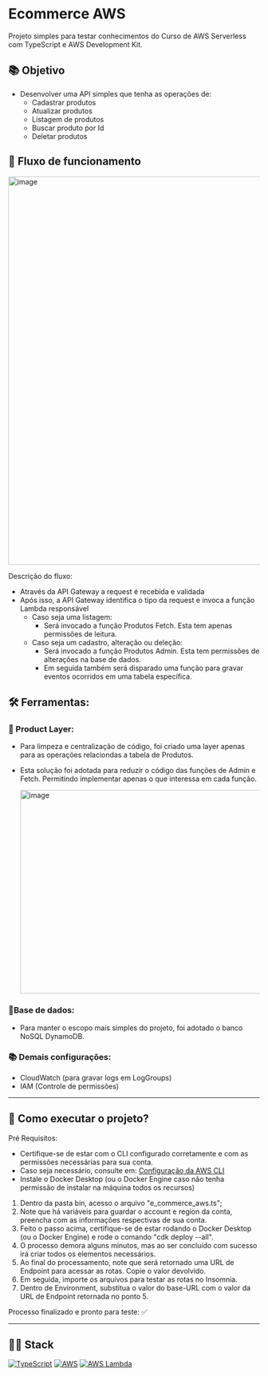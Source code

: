 # Ecommerce AWS
Projeto simples para testar conhecimentos do Curso de AWS Serverless com TypeScript e AWS Development Kit.

## 📚 Objetivo
- Desenvolver uma API simples que tenha as operações de:
   - Cadastrar produtos
   - Atualizar produtos
   - Listagem de produtos
   - Buscar produto por Id
   - Deletar produtos 

## 📌 Fluxo de funcionamento

<img width="1188" height="778" alt="image" src="https://github.com/user-attachments/assets/13b980d7-e86f-4cd7-bb8f-44de40f04b9f" />

Descrição do fluxo:
- Através da API Gateway a request é recebida e validada
- Após isso, a API Gateway identifica o tipo da request e invoca a função Lambda responsável
  - Caso seja uma listagem:
     - Será invocado a função Produtos Fetch. Esta tem apenas permissões de leitura.
  - Caso seja um cadastro, alteração ou deleção:
     - Será invocado a função Produtos Admin. Esta tem permissões de alterações na base de dados.
     - Em seguida também será disparado uma função para gravar eventos ocorridos em uma tabela específica.

## 🛠 Ferramentas:

### 🚧 Product Layer:
- Para limpeza e centralização de código, foi criado uma layer apenas para as operações relaciondas a tabela de Produtos.
- Esta solução foi adotada para reduzir o código das funções de Admin e Fetch. Permitindo implementar apenas o que interessa em cada função.

  <img width="1051" height="408" alt="image" src="https://github.com/user-attachments/assets/5db067b2-e7f1-462b-b8cb-cfa30c632b25" />


### 📑Base de dados:
- Para manter o escopo mais simples do projeto, foi adotado o banco NoSQL DynamoDB.


### 📚 Demais configurações:
- CloudWatch (para gravar logs em LogGroups)
- IAM (Controle de permissões)
---

## 📌 Como executar o projeto?

Pré Requisitos:
- Certifique-se de estar com o CLI configurado corretamente e com as permissões necessárias para sua conta.
- Caso seja necessário, consulte em: [Configuração da AWS CLI](https://docs.aws.amazon.com/pt_br/cli/latest/userguide/getting-started-quickstart.html)
- Instale o Docker Desktop (ou o Docker Engine caso não tenha permissão de instalar na máquina todos os recursos)

1. Dentro da pasta bin, acesso o arquivo "e_commerce_aws.ts";
2. Note que há variáveis para guardar o account e region da conta, preencha com as informações respectivas de sua conta.
3. Feito o passo acima, certifique-se de estar rodando o Docker Desktop (ou o Docker Engine) e rode o comando "cdk deploy --all".
4. O processo demora alguns minutos, mas ao ser concluído com sucesso irá criar todos os elementos necessários.
5. Ao final do processamento, note que será retornado uma URL de Endpoint para acessar as rotas. Copie o valor devolvido.
6. Em seguida, importe os arquivos para testar as rotas no Insomnia.
7. Dentro de Environment, substitua o valor do base-URL com o valor da URL de Endpoint retornada no ponto 5.

Processo finalizado e pronto para teste: ✅

---
## 👨‍💻 Stack
[![TypeScript](https://img.shields.io/badge/TypeScript-3178C6?logo=typescript&logoColor=fff)](#)
[![AWS](https://custom-icon-badges.demolab.com/badge/AWS-%23FF9900.svg?logo=aws&logoColor=white)](#)
[![AWS Lambda](https://custom-icon-badges.demolab.com/badge/AWS%20Lambda-%23FF9900.svg?logo=aws-lambda&logoColor=white)](#)

